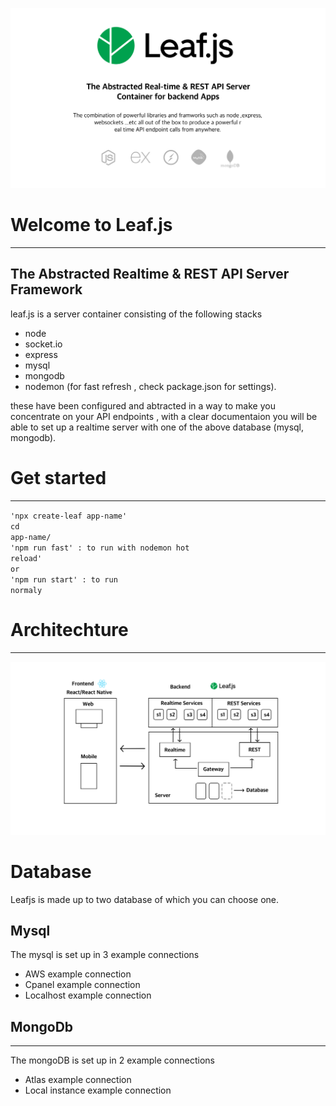 ![image banner](./public/assets/banner.png)

# Welcome to Leaf.js
---
## The Abstracted Realtime & REST API Server Framework
leaf.js is a server container consisting of the following stacks 
- node 
- socket.io
- express
- mysql
- mongodb
- nodemon (for fast refresh , check package.json for settings).

these have been configured and abtracted in a way to make you concentrate on your API endpoints , with a clear documentaion you will be able to set up a realtime server with one of the above database (mysql, mongodb).

# Get started 
---
<code>'npx create-leaf app-name'</code><br/> 
<code>cd app-name/</code><br/>
<code>'npm run fast' : to run with nodemon hot reload'</code><br/>
<code>or</code><br/>
<code>'npm run start' : to run normaly</code><br/>

# Architechture
---
![image banner](./public/assets/arc.png)

# Database
Leafjs is made up to two database of which you can choose one. 
## Mysql
The mysql is set up in 3 example connections
- AWS example connection 
- Cpanel example connection
- Localhost example connection

## MongoDb
---
The mongoDB is set up in 2 example connections
- Atlas example connection
- Local instance example connection


